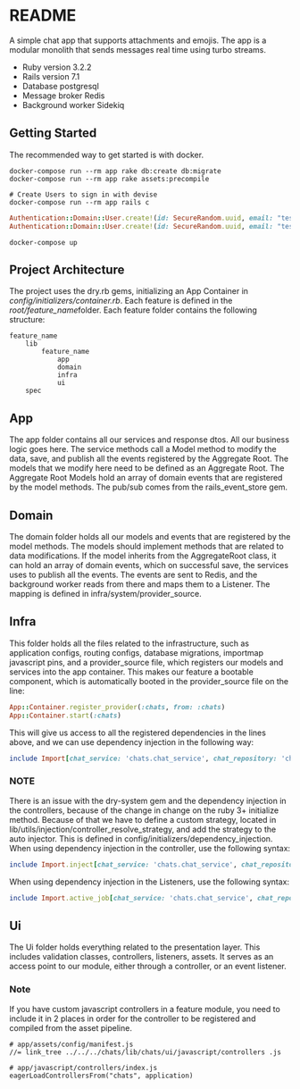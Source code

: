 # README

A simple chat app that supports attachments and emojis. The app is a modular monolith that sends messages real time 
using turbo streams.

- Ruby version
3.2.2
- Rails version
7.1
- Database
postgresql
- Message broker Redis
- Background worker Sidekiq

## Getting Started

The recommended way to get started is with docker.

    docker-compose run --rm app rake db:create db:migrate
    docker-compose run --rm app rake assets:precompile

    # Create Users to sign in with devise
    docker-compose run --rm app rails c

```ruby
Authentication::Domain::User.create!(id: SecureRandom.uuid, email: "test1@example.com", password: "test123", first_name: "Name1", last_name: "LastName1")
Authentication::Domain::User.create!(id: SecureRandom.uuid, email: "test2@example.com", password: "test123", first_name: "Name2", last_name: "LastName2")
```

    docker-compose up

## Project Architecture
The project uses the dry.rb gems, initializing an App Container in *config/initializers/container.rb*. Each feature is 
defined in the *root/feature_name*folder. Each feature folder contains the following structure:
    
    feature_name
        lib
            feature_name
                app
                domain
                infra
                ui
        spec

## App
The app folder contains all our services and response dtos. All our business logic goes here. The service methods call a 
Model method to modify the data, save, and publish all the events registered by the Aggregate Root. The models that we 
modify here need to be defined as an Aggregate Root. The Aggregate Root Models hold an array of domain events that are 
registered by the model methods. The pub/sub comes from the rails_event_store gem.

## Domain
The domain folder holds all our models and events that are registered by the model methods. The models should implement
methods that are related to data modifications. If the model inherits from the AggregateRoot class, it can hold an array
of domain events, which on successful save, the services uses to publish all the events. The events are sent to Redis, 
and the background worker reads from there and maps them to a Listener. The mapping is defined in 
infra/system/provider_source.

## Infra
This folder holds all the files related to the infrastructure, such as application configs, routing configs, database 
migrations, importmap javascript pins, and a provider_source file, which registers our models and services into the app 
container. This makes our feature a bootable component, which is automatically booted in the provider_source file on the 
line:
```ruby
App::Container.register_provider(:chats, from: :chats)
App::Container.start(:chats)
```

This will give us access to all the registered dependencies in the lines above, and we can use dependency injection in 
the following way:
```ruby
include Import[chat_service: 'chats.chat_service', chat_repository: 'chats.chat_repository']
```

### NOTE
There is an issue with the dry-system gem and the dependency injection in the controllers, because of the change in 
change on the ruby 3+ initialize method. Because of that we have to define a custom strategy, located in 
lib/utils/injection/controller_resolve_strategy, and add the strategy to the auto injector. This is defined in 
config/initializers/dependency_injection. When using dependency injection in the controller, use the following syntax:
```ruby
include Import.inject[chat_service: 'chats.chat_service', chat_repository: 'chats.chat_repository']
```
 
When using dependency injection in the Listeners, use the following syntax:

```ruby 
include Import.active_job[chat_service: 'chats.chat_service', chat_repository: 'chats.chat_repository]
```

## Ui
The Ui folder holds everything related to the presentation layer. This includes validation classes, controllers, 
listeners, assets. It serves as an access point to our module, either through a controller, or an event listener.

### Note
If you have custom javascript controllers in a feature module, you need to include it in 2 places in order for the 
controller to be registered and compiled from the asset pipeline.

    # app/assets/config/manifest.js
    //= link_tree ../../../chats/lib/chats/ui/javascript/controllers .js
  
    # app/javascript/controllers/index.js
    eagerLoadControllersFrom("chats", application)